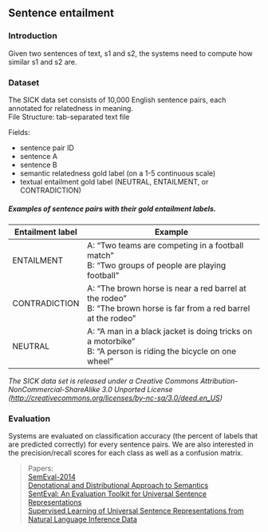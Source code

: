 ## Sentence entailment

### Introduction
Given two sentences of text, s1 and s2, the systems need to compute how similar s1 and s2 are.

### Dataset
The SICK data set consists of 10,000 English sentence pairs, each annotated for relatedness in meaning.  
File Structure: tab-separated text file

Fields:
 - sentence pair ID
 - sentence A
 - sentence B
 - semantic relatedness gold label (on a 1-5 continuous scale)
 - textual entailment gold label (NEUTRAL, ENTAILMENT, or CONTRADICTION)
 
##### Examples of sentence pairs with their gold entailment labels.

Entailment label | Example
------------     | -------------
| ENTAILMENT     | A: “Two teams are competing in a football match” <br/>B: “Two groups of people are playing football” |
| CONTRADICTION  | A: “The brown horse is near a red barrel at the rodeo” <br/>B: “The brown horse is far from a red barrel at the rodeo” |
| NEUTRAL        | A: “A man in a black jacket is doing tricks on a motorbike”<br/>B: “A person is riding the bicycle on one wheel”

_The SICK data set is released under a Creative Commons Attribution-NonCommercial-ShareAlike 3.0 
Unported License (http://creativecommons.org/licenses/by-nc-sa/3.0/deed.en_US)_

### Evaluation

Systems are evaluated on classification accuracy (the percent of labels that are
predicted correctly) for every sentence pairs. We are also interested in the precision/recall scores
for each class as well as a confusion matrix.

> Papers:  
> [SemEval-2014](http://alt.qcri.org/semeval2014/cdrom/pdf/SemEval2014001.pdf)  
> [ Denotational and Distributional Approach to Semantics](http://www.aclweb.org/anthology/S14-2055)  
> [SentEval: An Evaluation Toolkit for Universal Sentence Representations](https://arxiv.org/abs/1803.05449)  
> [Supervised Learning of Universal Sentence Representations from Natural Language Inference Data](https://arxiv.org/abs/1705.02364)  
